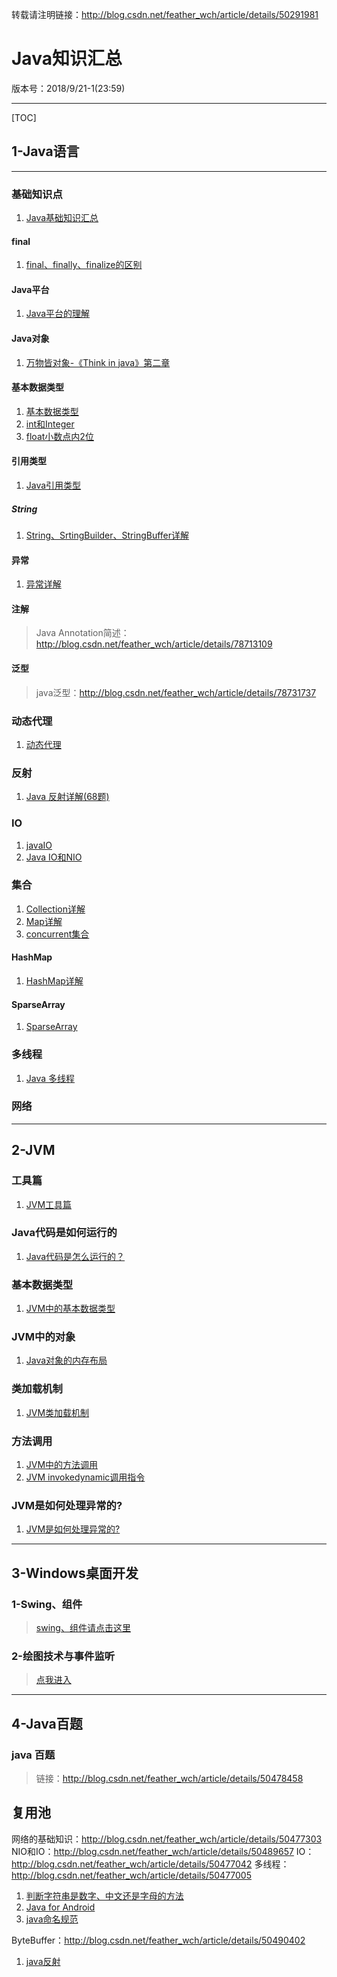 转载请注明链接：http://blog.csdn.net/feather_wch/article/details/50291981

# Java知识汇总

版本号：2018/9/21-1(23:59)

---

[TOC]


## 1-Java语言

---

### 基础知识点
1. [Java基础知识汇总](https://blog.csdn.net/feather_wch/article/details/50470939)

#### final
1. [final、finally、finalize的区别](https://blog.csdn.net/feather_wch/article/details/82152236)

#### Java平台
1. [Java平台的理解](https://blog.csdn.net/feather_wch/article/details/82114270)

#### Java对象
1. [万物皆对象-《Think in java》第二章](http://blog.csdn.net/feather_wch/article/details/78732773)

#### 基本数据类型

1. [基本数据类型](https://blog.csdn.net/feather_wch/article/details/50445552)
1. [int和Integer](https://blog.csdn.net/feather_wch/article/details/50402042)
1. [float小数点内2位](http://blog.csdn.net/feather_wch/article/details/51437364)

#### 引用类型
1. [Java引用类型](https://blog.csdn.net/feather_wch/article/details/82383183)

##### String
1. [String、SrtingBuilder、StringBuffer详解](https://blog.csdn.net/feather_wch/article/details/82389184)

#### 异常

1. [异常详解](https://blog.csdn.net/feather_wch/article/details/78724276)

#### 注解
>Java Annotation简述：http://blog.csdn.net/feather_wch/article/details/78713109

#### 泛型
>java泛型：http://blog.csdn.net/feather_wch/article/details/78731737

### 动态代理

1. [动态代理](https://blog.csdn.net/feather_wch/article/details/51721514)


### 反射
1. [Java 反射详解(68题)](https://blog.csdn.net/feather_wch/article/details/81771443)

### IO

1. [javaIO](http://blog.csdn.net/feather_wch/article/details/78745026)
1. [Java IO和NIO](https://blog.csdn.net/feather_wch/article/details/82665902)

### 集合

1. [Collection详解](https://blog.csdn.net/feather_wch/article/details/82500481)
1. [Map详解](https://blog.csdn.net/feather_wch/article/details/82500561)
1. [concurrent集合](https://blog.csdn.net/feather_wch/article/details/82500588)

#### HashMap
1. [HashMap详解](https://blog.csdn.net/feather_wch/article/details/81351151)

#### SparseArray
1. [SparseArray](https://blog.csdn.net/feather_wch/article/details/81538653)


### 多线程

1. [Java 多线程](https://blog.csdn.net/feather_wch/article/details/81638230)


### 网络

---


## 2-JVM

### 工具篇
1. [JVM工具篇](https://blog.csdn.net/feather_wch/article/details/82664497)

### Java代码是如何运行的
1. [Java代码是怎么运行的？](https://blog.csdn.net/feather_wch/article/details/82320200)

### 基本数据类型
1. [JVM中的基本数据类型](https://blog.csdn.net/feather_wch/article/details/82560584)

### JVM中的对象
1. [Java对象的内存布局](https://blog.csdn.net/feather_wch/article/details/52254111)

### 类加载机制
1. [JVM类加载机制](https://blog.csdn.net/feather_wch/article/details/81672834)

### 方法调用
1. [JVM中的方法调用](https://blog.csdn.net/feather_wch/article/details/82564060)
1. [JVM invokedynamic调用指令](https://blog.csdn.net/feather_wch/article/details/82719313)

### JVM是如何处理异常的?
1. [JVM是如何处理异常的?](https://blog.csdn.net/feather_wch/article/details/82630303)

---

## 3-Windows桌面开发

### 1-Swing、组件
>[swing、组件请点击这里](http://blog.csdn.net/feather_wch/article/details/50471218)


### 2-绘图技术与事件监听
>[点我进入](http://blog.csdn.net/feather_wch/article/details/50476824)

---

## 4-Java百题

### java 百题
>链接：http://blog.csdn.net/feather_wch/article/details/50478458

## 复用池

网络的基础知识：http://blog.csdn.net/feather_wch/article/details/50477303
NIO和IO：http://blog.csdn.net/feather_wch/article/details/50489657
IO：http://blog.csdn.net/feather_wch/article/details/50477042
多线程：http://blog.csdn.net/feather_wch/article/details/50477005
1. [判断字符串是数字、中文还是字母的方法](http://blog.csdn.net/feather_wch/article/details/51413541)
1. [Java for Android](http://blog.csdn.net/feather_wch/article/details/51448724)
1. [ java命名规范](http://blog.csdn.net/feather_wch/article/details/51448724)

ByteBuffer：http://blog.csdn.net/feather_wch/article/details/50490402
1. [java反射](http://blog.csdn.net/feather_wch/article/details/78719833)
